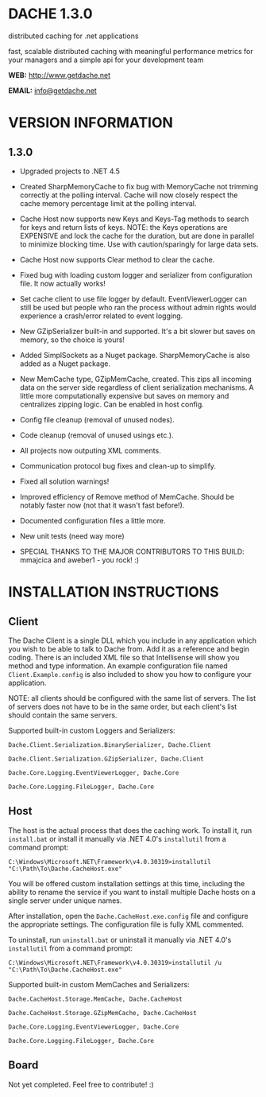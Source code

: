DACHE 1.3.0
===========


distributed caching for .net applications 

fast, scalable distributed caching with meaningful performance metrics for your managers and a simple api for your development team

**WEB:**   http://www.getdache.net

**EMAIL:** info@getdache.net


VERSION INFORMATION
============================================


1.3.0
------------------

- Upgraded projects to .NET 4.5

- Created SharpMemoryCache to fix bug with MemoryCache not trimming correctly at the polling interval. Cache will now closely respect the cache memory percentage limit at the polling interval.

- Cache Host now supports new Keys and Keys-Tag methods to search for keys and return lists of keys. NOTE: the Keys operations are EXPENSIVE and lock the cache for the duration, but are done in parallel to minimize blocking time. Use with caution/sparingly for large data sets.

- Cache Host now supports Clear method to clear the cache.

- Fixed bug with loading custom logger and serializer from configuration file. It now actually works!

- Set cache client to use file logger by default. EventViewerLogger can still be used but people who ran the process without admin rights would experience a crash/error related to event logging.

- New GZipSerializer built-in and supported. It's a bit slower but saves on memory, so the choice is yours!

- Added SimplSockets as a Nuget package. SharpMemoryCache is also added as a Nuget package.

- New MemCache type, GZipMemCache, created. This zips all incoming data on the server side regardless of client serialization mechanisms. A little more computationally expensive but saves on memory and centralizes zipping logic. Can be enabled in host config.

- Config file cleanup (removal of unused nodes).

- Code cleanup (removal of unused usings etc.).

- All projects now outputing XML comments.

- Communication protocol bug fixes and clean-up to simplify.

- Fixed all solution warnings!

- Improved efficiency of Remove method of MemCache. Should be notably faster now (not that it wasn't fast before!).

- Documented configuration files a little more.

- New unit tests (need way more)

- SPECIAL THANKS TO THE MAJOR CONTRIBUTORS TO THIS BUILD: mmajcica and aweber1 - you rock! :)


INSTALLATION INSTRUCTIONS
============================================


Client
--------


The Dache Client is a single DLL which you include in any application which you wish to be able 
to talk to Dache from. Add it as a reference and begin coding. There is an included XML file so 
that Intellisense will show you method and type information. An example configuration file named 
`Client.Example.config` is also included to show you how to configure your application.

NOTE: all clients should be configured with the same list of servers. The list of servers does 
not have to be in the same order, but each client's list should contain the same servers.

Supported built-in custom Loggers and Serializers:

`Dache.Client.Serialization.BinarySerializer, Dache.Client`

`Dache.Client.Serialization.GZipSerializer, Dache.Client`

`Dache.Core.Logging.EventViewerLogger, Dache.Core`

`Dache.Core.Logging.FileLogger, Dache.Core`


Host
--------


The host is the actual process that does the caching work. To install it, run `install.bat` or
install it manually via .NET 4.0's `installutil` from a command prompt:

    C:\Windows\Microsoft.NET\Framework\v4.0.30319>installutil "C:\Path\To\Dache.CacheHost.exe"

You will be offered custom installation settings at this time, including the ability to rename the 
service if you want to install multiple Dache hosts on a single server under unique names.

After installation, open the `Dache.CacheHost.exe.config` file and configure the appropriate 
settings. The configuration file is fully XML commented.

To uninstall, run `uninstall.bat` or uninstall it manually via .NET 4.0's `installutil` from a command prompt:

    C:\Windows\Microsoft.NET\Framework\v4.0.30319>installutil /u "C:\Path\To\Dache.CacheHost.exe"

Supported built-in custom MemCaches and Serializers:

`Dache.CacheHost.Storage.MemCache, Dache.CacheHost`

`Dache.CacheHost.Storage.GZipMemCache, Dache.CacheHost`

`Dache.Core.Logging.EventViewerLogger, Dache.Core`

`Dache.Core.Logging.FileLogger, Dache.Core`


Board
--------


Not yet completed. Feel free to contribute! :)
